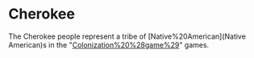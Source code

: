 # Cherokee

The Cherokee people represent a tribe of [Native%20American](Native American)s in the "[Colonization%20%28game%29](Colonization)" games.